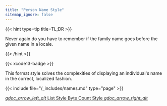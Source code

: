 ```yaml
---
title: "Person Name Style"
sitemap_ignore: false
---
```


{{< hint type=tip title=TL;DR >}}

Never again do you have to remember if the family name goes before the given name in a locale.

{{< /hint >}}

{{< xcode13-badge >}}

This format style solves the complexities of displaying an individual's name in the correct, localized fashion.

{{< include file="/_includes/names.md" type="page" >}}

<div class="gdoc-page__footer flex flex-wrap justify-between">
  <span class="gdoc-page__nav">
    <a class="gdoc-page__nav--prev flex align-center" href="/list-style/" title="List Style">
      <i class="gdoc-icon">gdoc_arrow_left_alt</i>
      List Style
    </a>
  </span>
  <span class="gdoc-page__nav">
    <a class="gdoc-page__nav--next flex align-center" href="/byte-count-style/" title="Byte Count Style">
      Byte Count Style
      <i class="gdoc-icon">gdoc_arrow_right_alt</i>
    </a>
  </span>
</div>